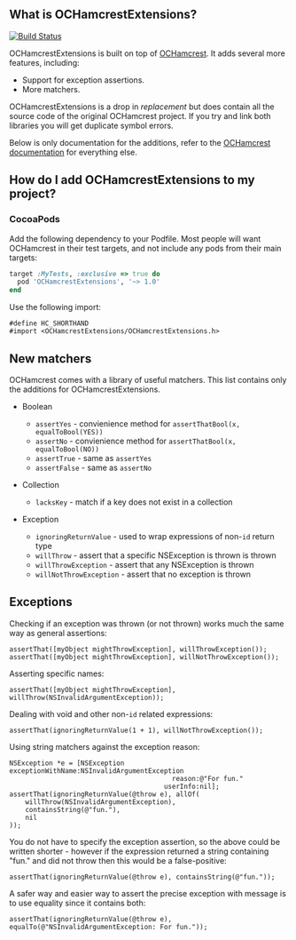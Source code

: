 What is OCHamcrestExtensions?
-----------------------------

[![Build Status](https://travis-ci.org/elliotchance/OCHamcrestExtensions.svg?branch=master)](https://travis-ci.org/elliotchance/OCHamcrestExtensions)

OCHamcrestExtensions is built on top of [OCHamcrest](https://github.com/hamcrest/OCHamcrest). It adds several more features, including:

* Support for exception assertions.
* More matchers.

OCHamcrestExtensions is a drop in _replacement_ but does contain all the source code of the original OCHamcrest project. If you try and link both libraries you will get duplicate symbol errors.

Below is only documentation for the additions, refer to the [OCHamcrest documentation](https://github.com/hamcrest/OCHamcrest#what-is-ochamcrest) for everything else.



How do I add OCHamcrestExtensions to my project?
------------------------------------------------

### CocoaPods

Add the following dependency to your Podfile. Most people will want OCHamcrest in their test targets, and not include any pods from their main targets:

```ruby
target :MyTests, :exclusive => true do
  pod 'OCHamcrestExtensions', '~> 1.0'
end
```

Use the following import:

    #define HC_SHORTHAND
    #import <OCHamcrestExtensions/OCHamcrestExtensions.h>


New matchers
------------

OCHamcrest comes with a library of useful matchers. This list contains only the additions for OCHamcrestExtensions.

* Boolean

  * `assertYes` - convienience method for `assertThatBool(x, equalToBool(YES))`
  * `assertNo` - convienience method for `assertThatBool(x, equalToBool(NO))`
  * `assertTrue` - same as `assertYes`
  * `assertFalse` - same as `assertNo`

* Collection

  * `lacksKey` - match if a key does not exist in a collection
  
* Exception

  * `ignoringReturnValue` - used to wrap expressions of non-`id` return type
  * `willThrow` - assert that a specific NSException is thrown is thrown
  * `willThrowException` - assert that any NSException is thrown
  * `willNotThrowException` - assert that no exception is thrown


Exceptions
----------

Checking if an exception was thrown (or not thrown) works much the same way as general assertions:

```obj-c
assertThat([myObject mightThrowException], willThrowException());
assertThat([myObject mightThrowException], willNotThrowException());
```

Asserting specific names:

```obj-c
assertThat([myObject mightThrowException], willThrow(NSInvalidArgumentException));
```

Dealing with void and other non-`id` related expressions:

```obj-c
assertThat(ignoringReturnValue(1 + 1), willNotThrowException());
```

Using string matchers against the exception reason:

```obj-c
NSException *e = [NSException exceptionWithName:NSInvalidArgumentException
                                         reason:@"For fun."
                                       userInfo:nil];
assertThat(ignoringReturnValue(@throw e), allOf(
    willThrow(NSInvalidArgumentException),
    containsString(@"fun."),
    nil
));
```

You do not have to specify the exception assertion, so the above could be written shorter - however if the expression returned a string containing "fun." and did not throw then this would be a false-positive:

```obj-c
assertThat(ignoringReturnValue(@throw e), containsString(@"fun."));
```

A safer way and easier way to assert the precise exception with message is to use equality since it contains both:

```obj-c
assertThat(ignoringReturnValue(@throw e), equalTo(@"NSInvalidArgumentException: For fun."));
```